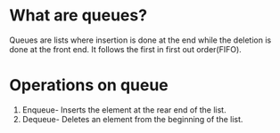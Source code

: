 # What are queues?

Queues are lists where insertion is done at the end while the deletion is done at the front end. It follows the first in first out order(FIFO).

# Operations on queue

1. Enqueue- Inserts the element at the rear end of the list. 
2. Dequeue- Deletes an element from the beginning of the list. 

